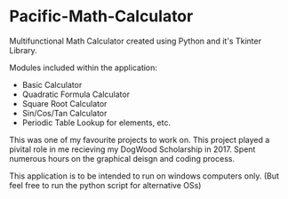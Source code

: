 # Pacific-Math-Calculator
Multifunctional Math Calculator created using Python and it's Tkinter Library. 

Modules included within the application:
- Basic Calculator 
- Quadratic Formula Calculator
- Square Root Calculator
- Sin/Cos/Tan Calculator
- Periodic Table Lookup for elements, etc. 

This was one of my favourite projects to work on. This project played a pivital 
role in me recieving my DogWood Scholarship in 2017. Spent numerous hours on the 
graphical deisgn and coding process. 

This application is to be intended to run on windows computers only. 
(But feel free to run the python script for alternative OSs)



